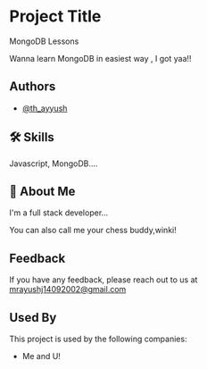 
# Project Title
MongoDB Lessons

Wanna learn MongoDB in easiest way , I got yaa!!
 


## Authors

- [@th_ayyush](https://www.github.com/th_ayyush)


## 🛠 Skills
Javascript, MongoDB....


## 🚀 About Me
I'm a full stack developer...

You can also call me your chess buddy,winki!
## Feedback

If you have any feedback, please reach out to us at mrayushj14092002@gmail.com


## Used By

This project is used by the following companies:

- Me and U!

